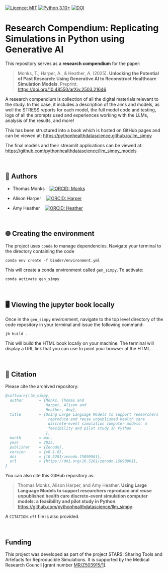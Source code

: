 [![Licence: MIT](https://img.shields.io/badge/Licence-MIT-yellow.svg)](https://opensource.org/licenses/MIT)
[![Python 3.10+](https://img.shields.io/badge/-Python_≥_3.10-306998?logo=python&logoColor=white)](https://www.python.org/downloads/release/python-360+/)
[![DOI](https://zenodo.org/badge/DOI/10.5281/zenodo.15090961.svg)](https://doi.org/10.5281/zenodo.15090961)

# Research Compendium: Replicating Simulations in Python using Generative AI

This repository serves as a **research compendium** for the paper:

> Monks, T., Harper, A., & Heather, A. (2025). **Unlocking the Potential of Past Research: Using Generative AI to Reconstruct Healthcare Simulation Models**. Preprint. https://doi.org/10.48550/arXiv.2503.21646.

A research compendium is collection of all the digital materials relevant to the study. In this case, it includes a description of the aims and models, as well the STRESS reports for each model, the full model code and testing, logs of all the prompts used and experiences working with the LLMs, analysis of the results, and more!

This has been structured into a book which is hosted on GitHub pages and can be viewed at: https://pythonhealthdatascience.github.io/llm_simpy

The final models and their streamlit applications can be viewed at: https://github.com/pythonhealthdatascience/llm_simpy_models

<br>

## 👥 Authors

* Thomas Monks &nbsp;&nbsp; [![ORCID: Monks](https://img.shields.io/badge/ORCID-0000--0003--2631--4481-brightgreen)](https://orcid.org/0000-0003-2631-4481)

* Alison Harper &nbsp;&nbsp; [![ORCID: Harper](https://img.shields.io/badge/ORCID-0000--0001--5274--5037-brightgreen)](https://orcid.org/0000-0001-5274-5037)

* Amy Heather &nbsp;&nbsp; [![ORCID: Heather](https://img.shields.io/badge/ORCID-0000--0002--6596--3479-brightgreen)](https://orcid.org/0000-0002-6596-3479)

<br>

## 🌐 Creating the environment

The project uses `conda` to manage dependencies. Navigate your terminal to the directory containing the code

```
conda env create -f binder/environment.yml
```

This will create a conda environment called `gen_simpy`. To activate:

```
conda activate gen_simpy
```

<br>

## 🖥️ Viewing the jupyter book locally

Once in the `gen_simpy` environment, navigate to the top level directory of the code repository in your terminal and issue the following command:

```
jb build .
```

This will build the HTML book locally on your machine.  The terminal will display a URL link that you can use to point your browser at the HTML.

<br>

## 📝 Citation

Please cite the archived repository:

```bibtex
@software{llm_simpy,
  author       = {Monks, Thomas and
                  Harper, Alison and
                  Heather, Amy},
  title        = {Using Large Language Models to support researchers
                   reproduce and reuse unpublished health care
                   discrete-event simulation computer models: a
                   feasibility and pilot study in Python
                  },
  month        = mar,
  year         = 2025,
  publisher    = {Zenodo},
  version      = {v0.1.0},
  doi          = {10.5281/zenodo.15090961},
  url          = {https://doi.org/10.5281/zenodo.15090961},
}
```

You can also cite this GitHub repository as:

> Thomas Monks, Alison Harper, and Amy Heather. **Using Large Language Models to support researchers reproduce and reuse unpublished health care discrete-event simulation computer models: a feasibility and pilot study in Python**. <https://github.com/pythonhealthdatascience/llm_simpy>.

A `CITATION.cff` file is also provided.

<br>

## Funding

This project was developed as part of the project STARS: Sharing Tools and Artefacts for Reproducible Simulations. It is supported by the Medical Research Council [grant number [MR/Z503915/1](https://gtr.ukri.org/projects?ref=MR%2FZ503915%2F1)].